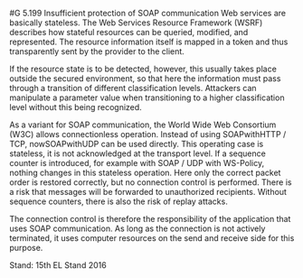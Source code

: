 #G 5.199 Insufficient protection of SOAP communication
Web services are basically stateless. The Web Services Resource Framework (WSRF) describes how stateful resources can be queried, modified, and represented. The resource information itself is mapped in a token and thus transparently sent by the provider to the client.

If the resource state is to be detected, however, this usually takes place outside the secured environment, so that here the information must pass through a transition of different classification levels. Attackers can manipulate a parameter value when transitioning to a higher classification level without this being recognized.

As a variant for SOAP communication, the World Wide Web Consortium (W3C) allows connectionless operation. Instead of using SOAPwithHTTP / TCP, nowSOAPwithUDP can be used directly. This operating case is stateless, it is not acknowledged at the transport level. If a sequence counter is introduced, for example with SOAP / UDP with WS-Policy, nothing changes in this stateless operation. Here only the correct packet order is restored correctly, but no connection control is performed. There is a risk that messages will be forwarded to unauthorized recipients. Without sequence counters, there is also the risk of replay attacks.

The connection control is therefore the responsibility of the application that uses SOAP communication. As long as the connection is not actively terminated, it uses computer resources on the send and receive side for this purpose.

Stand: 15th EL Stand 2016



